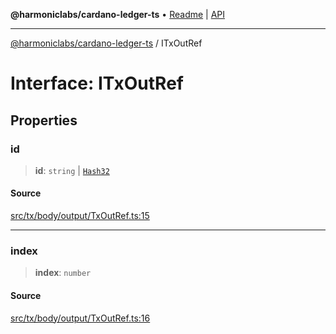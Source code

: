 **@harmoniclabs/cardano-ledger-ts** • [Readme](../README.md) \| [API](../globals.md)

***

[@harmoniclabs/cardano-ledger-ts](../README.md) / ITxOutRef

# Interface: ITxOutRef

## Properties

### id

> **id**: `string` \| [`Hash32`](../classes/Hash32.md)

#### Source

[src/tx/body/output/TxOutRef.ts:15](https://github.com/HarmonicLabs/cardano-ledger-ts/blob/d1659b0/src/tx/body/output/TxOutRef.ts#L15)

***

### index

> **index**: `number`

#### Source

[src/tx/body/output/TxOutRef.ts:16](https://github.com/HarmonicLabs/cardano-ledger-ts/blob/d1659b0/src/tx/body/output/TxOutRef.ts#L16)
